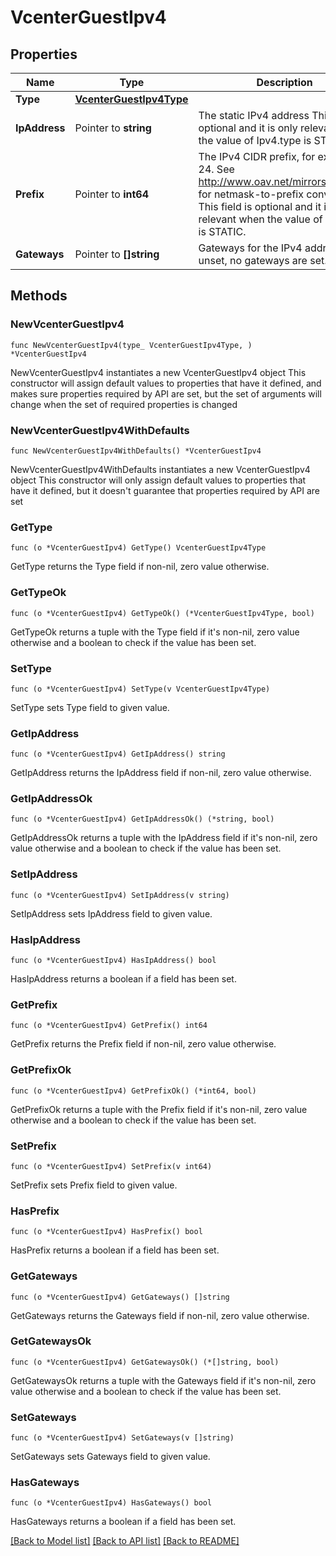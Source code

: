# VcenterGuestIpv4

## Properties

Name | Type | Description | Notes
------------ | ------------- | ------------- | -------------
**Type** | [**VcenterGuestIpv4Type**](VcenterGuestIpv4Type.md) |  | 
**IpAddress** | Pointer to **string** | The static IPv4 address This field is optional and it is only relevant when the value of Ipv4.type is STATIC. | [optional] 
**Prefix** | Pointer to **int64** | The IPv4 CIDR prefix, for example, 24. See http://www.oav.net/mirrors/cidr.html for netmask-to-prefix conversion. This field is optional and it is only relevant when the value of Ipv4.type is STATIC. | [optional] 
**Gateways** | Pointer to **[]string** | Gateways for the IPv4 address. If unset, no gateways are set. | [optional] 

## Methods

### NewVcenterGuestIpv4

`func NewVcenterGuestIpv4(type_ VcenterGuestIpv4Type, ) *VcenterGuestIpv4`

NewVcenterGuestIpv4 instantiates a new VcenterGuestIpv4 object
This constructor will assign default values to properties that have it defined,
and makes sure properties required by API are set, but the set of arguments
will change when the set of required properties is changed

### NewVcenterGuestIpv4WithDefaults

`func NewVcenterGuestIpv4WithDefaults() *VcenterGuestIpv4`

NewVcenterGuestIpv4WithDefaults instantiates a new VcenterGuestIpv4 object
This constructor will only assign default values to properties that have it defined,
but it doesn't guarantee that properties required by API are set

### GetType

`func (o *VcenterGuestIpv4) GetType() VcenterGuestIpv4Type`

GetType returns the Type field if non-nil, zero value otherwise.

### GetTypeOk

`func (o *VcenterGuestIpv4) GetTypeOk() (*VcenterGuestIpv4Type, bool)`

GetTypeOk returns a tuple with the Type field if it's non-nil, zero value otherwise
and a boolean to check if the value has been set.

### SetType

`func (o *VcenterGuestIpv4) SetType(v VcenterGuestIpv4Type)`

SetType sets Type field to given value.


### GetIpAddress

`func (o *VcenterGuestIpv4) GetIpAddress() string`

GetIpAddress returns the IpAddress field if non-nil, zero value otherwise.

### GetIpAddressOk

`func (o *VcenterGuestIpv4) GetIpAddressOk() (*string, bool)`

GetIpAddressOk returns a tuple with the IpAddress field if it's non-nil, zero value otherwise
and a boolean to check if the value has been set.

### SetIpAddress

`func (o *VcenterGuestIpv4) SetIpAddress(v string)`

SetIpAddress sets IpAddress field to given value.

### HasIpAddress

`func (o *VcenterGuestIpv4) HasIpAddress() bool`

HasIpAddress returns a boolean if a field has been set.

### GetPrefix

`func (o *VcenterGuestIpv4) GetPrefix() int64`

GetPrefix returns the Prefix field if non-nil, zero value otherwise.

### GetPrefixOk

`func (o *VcenterGuestIpv4) GetPrefixOk() (*int64, bool)`

GetPrefixOk returns a tuple with the Prefix field if it's non-nil, zero value otherwise
and a boolean to check if the value has been set.

### SetPrefix

`func (o *VcenterGuestIpv4) SetPrefix(v int64)`

SetPrefix sets Prefix field to given value.

### HasPrefix

`func (o *VcenterGuestIpv4) HasPrefix() bool`

HasPrefix returns a boolean if a field has been set.

### GetGateways

`func (o *VcenterGuestIpv4) GetGateways() []string`

GetGateways returns the Gateways field if non-nil, zero value otherwise.

### GetGatewaysOk

`func (o *VcenterGuestIpv4) GetGatewaysOk() (*[]string, bool)`

GetGatewaysOk returns a tuple with the Gateways field if it's non-nil, zero value otherwise
and a boolean to check if the value has been set.

### SetGateways

`func (o *VcenterGuestIpv4) SetGateways(v []string)`

SetGateways sets Gateways field to given value.

### HasGateways

`func (o *VcenterGuestIpv4) HasGateways() bool`

HasGateways returns a boolean if a field has been set.


[[Back to Model list]](../README.md#documentation-for-models) [[Back to API list]](../README.md#documentation-for-api-endpoints) [[Back to README]](../README.md)



